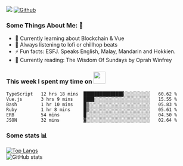 ![](https://visitor-badge.laobi.icu/badge?page_id=seanho96.seanho96)
[![Github](https://img.shields.io/github/followers/seanho96?label=Follow&style=social)](https://github.com/seanho96)

### Some Things About Me: 👋
- 🌱 Currently learning about Blockchain & Vue
- :musical_note: Always listening to lofi or chillhop beats
- :zap: Fun facts: ESFJ. Speaks English, Malay, Mandarin and Hokkien.
- :book: Currently reading: The Wisdom Of Sundays by Oprah Winfrey

### This week I spent my time on <img src="https://media.giphy.com/media/SvQzkTQb3ZwKcj1QTO/giphy.gif" width="32">

<!--START_SECTION:waka-->

```text
TypeScript   12 hrs 18 mins  ███████████████░░░░░░░░░░   60.62 %
Vue.js       3 hrs 9 mins    ████░░░░░░░░░░░░░░░░░░░░░   15.55 %
Bash         1 hr 10 mins    █▒░░░░░░░░░░░░░░░░░░░░░░░   05.83 %
Ruby         1 hr 8 mins     █▒░░░░░░░░░░░░░░░░░░░░░░░   05.61 %
ERB          54 mins         █░░░░░░░░░░░░░░░░░░░░░░░░   04.50 %
JSON         32 mins         ▓░░░░░░░░░░░░░░░░░░░░░░░░   02.64 %
```

<!--END_SECTION:waka-->

### Some stats 📊

[![Top Langs](https://github-readme-stats.vercel.app/api/top-langs/?username=seanho96&layout=compact&theme=graywhite)](https://github.com/anuraghazra/github-readme-stats)
<br/>
![GitHub stats](https://github-readme-stats.vercel.app/api?username=seanho96&show_icons=true&theme=graywhite)

